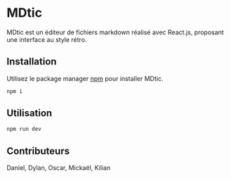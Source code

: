 # MDtic

MDtic est un éditeur de fichiers markdown réalisé avec React.js, proposant une interface au style rétro.

## Installation

Utilisez le package manager [npm](https://docs.npmjs.com/about-npm) pour installer MDtic.

```bash
npm i
```

## Utilisation

```bash
npm run dev
```


## Contributeurs
Daniel, Dylan, Oscar, Mickaël, Kilian
